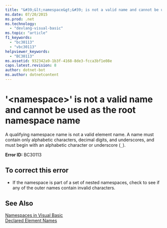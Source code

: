```yaml
---
title: "&#39;&lt;namespace&gt;&#39; is not a valid name and cannot be used as the root namespace name"
ms.date: 07/20/2015
ms.prod: .net
ms.technology: 
  - "devlang-visual-basic"
ms.topic: "article"
f1_keywords: 
  - "bc30113"
  - "vbc30113"
helpviewer_keywords: 
  - "BC30113"
ms.assetid: 932342a9-1b3f-4168-8de3-fcca3bf1e08e
caps.latest.revision: 8
author: dotnet-bot
ms.author: dotnetcontent
---
```

# &#39;&lt;namespace&gt;&#39; is not a valid name and cannot be used as the root namespace name
A qualifying namespace name is not a valid element name. A name must contain only alphabetic characters, decimal digits, and underscores, and must begin with an alphabetic character or underscore (`_`).  
  
 **Error ID:** BC30113  
  
## To correct this error  
  
-   If the namespace is part of a set of nested namespaces, check to see if any of the outer names contain invalid characters.  
  
## See Also  
 [Namespaces in Visual Basic](../../visual-basic/programming-guide/program-structure/namespaces.md)  
 [Declared Element Names](../../visual-basic/programming-guide/language-features/declared-elements/declared-element-names.md)
